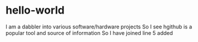 # hello-world
I am a dabbler into various software/hardware projects
So I see hgithub is a popular tool and source of information
So I have joined
line 5 added
